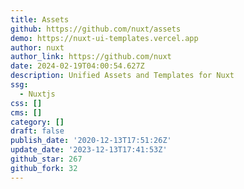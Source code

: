 ```yaml
---
title: Assets
github: https://github.com/nuxt/assets
demo: https://nuxt-ui-templates.vercel.app
author: nuxt
author_link: https://github.com/nuxt
date: 2024-02-19T04:00:54.627Z
description: Unified Assets and Templates for Nuxt
ssg:
  - Nuxtjs
css: []
cms: []
category: []
draft: false
publish_date: '2020-12-13T17:51:26Z'
update_date: '2023-12-13T17:41:53Z'
github_star: 267
github_fork: 32
---
```


